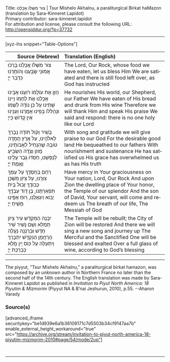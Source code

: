 <html>
<head></head>
<body>
Title: צוּר מִשֶּׁלּוֹ אָכַֽלְנוּ | Tsur Mishelo Akhalnu, a paraliturgical Birkat haMazon (translation by Sara-Kinneret Lapidot)<br />
Primary contributor: sara-kinneret.lapidot<br />
For attribution and license, please consult the following URL: <a href="http://opensiddur.org/?p=37732">http://opensiddur.org/?p=37732</a>
<p />
<hr />

[xyz-ihs snippet="Table-Options"]<table style="margin-left: auto; margin-right: auto;" class="draggable">
<thead><tr><th id="x" style="text-align: right;">Source (Hebrew)</th><th style="text-align: left;">Translation (English)</th></tr></thead>
<tbody>
<tr><td style="vertical-align:top;">
<div class="liturgy" lang="he">
צוּר מִשֶּׁלּוֹ אָכַֽלְנוּ
בָּרְכוּ אֱמוּנַי
שָׂבַֽעְנוּ וְהוֹתַֽרְנוּ
כִּדְבַר יְיָ׃
</span></div></td>

<td style="vertical-align:top;">
<div class="english" lang="en">
The Lord, Our Rock, whose food we have eaten, 
let us bless Him
We are satiated and there is still food left over, 
as God has instructed
</div></td></tr>


<tr><td style="vertical-align:top;">
<div class="liturgy" lang="he">
הַזָּן אֶת עוֹלָמוֹ
רוֹעֵֽנוּ אָבִֽינוּ
אָכַֽלְנוּ אֶת לַחְמוֹ
וְיֵינוֹ שָׁתִֽינוּ
עַל כֵּן נוֹדֶה לִשְׁמוֹ
וּנְהַלְּלוֹ בְּפִֽינוּ
אָמַֽרְנוּ וְעָנִֽינוּ
אֵין קָדוֹשׁ כַּייָ׃
</span></div></td>

<td style="vertical-align:top;">
<div class="english" lang="en">
He nourishes His world, 
our Shepherd, our Father
We have eaten of His bread 
and drunk from His wine
Therefore we will thank Him 
and speak His praise
We said and respond: 
there is no one holy like our Lord
</div></td></tr>


<tr><td style="vertical-align:top;">
<div class="liturgy" lang="he">
בְּשִׁיר וְקוֹל תּוֹדָה
נְבָרֵךְ לֵאלֹהֵֽינוּ,
עַל אֶֽרֶץ חֶמְדָּה טוֹבָה
שֶׁהִנְחִיל לַאֲבוֹתֵֽינוּ,
מָזוֹן וְצֵדָה
הִשְׂבִּֽיעַ לְנַפְשֵׁנוּ,
חַסְדּוֹ גָּבַר עָלֵֽינוּ
וֶאֱמֶת יְיָ׃
</span></div></td>

<td style="vertical-align:top;">
<div class="english" lang="en">
With song and gratitude 
we will give praise to our God 
For the desirable good land 
He bequeathed to our fathers
With nourishment and sustenance 
He has satisfied us
His grace has overwhelmed us 
as has His truth
</div></td></tr>


<tr><td style="vertical-align:top;">
<div class="liturgy" lang="he">
רַחֵם בְּחַסְדֶּֽךָ
עַל עַמְּךָ צוּרֵֽנוּ,
עַל צִיּוֹן מִשְׁכַּן כְּבוֹדֶֽךָ
זְבוּל בֵּית תִּפְאַרְתֵּֽנוּ,
בֶּן דָּוִד עַבְדֶּֽךָ
יָבוֹא וְיִגְאָלֵֽנוּ,
רֽוּחַ אַפֵּֽינוּ
מְשִֽׁיחַ יְיָ׃
</span></div></td>

<td style="vertical-align:top;">
<div class="english" lang="en">
Have mercy in Your graciousness 
on Your nation, Lord, Our Rock
And upon Zion the dwelling place of Your honor, 
the Temple of our splendor
And the son of David, Your servant, 
will come and redeem us
The breath of our life, 
The Messiah of God
</div></td></tr>


<tr><td style="vertical-align:top;">
<div class="liturgy" lang="he">
יִבָּנֶה הַמִּקְדָּשׁ
עִיר צִיּוֹן תְּמַלֵּא
וְשָׁם נָשִׁיר שִׁיר חָדָשׁ
וּבִרְנָנָה נַעֲלֶה
הָרַחֲמָן הַנִּקְדָּשׁ
יִתְבָּרַךְ וְיִתְעַלֶּה
עַל כּוֹס יַֽיִן מָלֵא
כְּבִרְכַּת יְיָ׃
</span></div></td>

<td style="vertical-align:top;">
<div class="english" lang="en">
The Temple will be rebuilt; 
the City of Zion will be restored
And there we will sing a new song 
and journey up
The Merciful and the Sanctified One 
will be blessed and exalted
Over a full glass of wine, 
according to God’s blessing
</div></td></tr>
</tbody></table>

<hr />

The piyyut, "Tsur Mishelo Akhalnu," a paraliturgical birkat hamazon, was composed by an unknown author in Northern France no later than the second half of the 14th century. The English translation was made by Sara-Kinneret Lapidot as published in <em>Invitation to Piyut North America: 18 Piyutim & Mizmorim</em> (Piyyut NA & B’nai Jeshurun, 2010), p.55. --Aharon Varady


<h3>Source(s)</h3>

[advanced_iframe securitykey="be1d939e6a1b36109171c7d5503b34cf9147aa7b" enable_external_height_workaround="true" src="https://archive.org/stream/invitation-to-piyut-north-america-18-piyutim-mizmorim-2010#page/54/mode/2up"]

&nbsp;

<hr />

&nbsp;
</body>
</html>